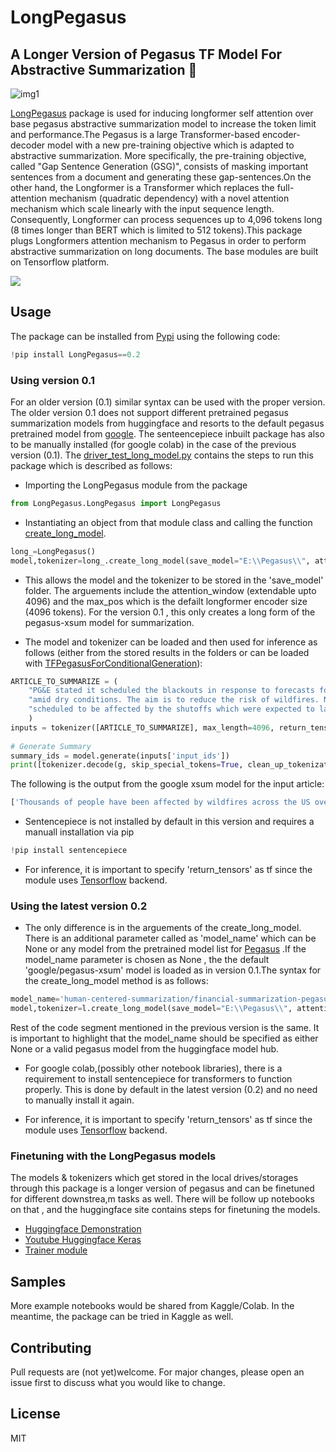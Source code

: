 # LongPegasus


## A Longer Version of Pegasus TF Model For Abstractive Summarization :robot:

![img1](https://miro.medium.com/max/1184/1*yp5xLaVL7vOs6YT9QPO2Ow.png)


[LongPegasus](https://pypi.org/project/LongPegasus/) package is used for inducing longformer self attention over base pegasus abstractive summarization model to increase the token limit and performance.The Pegasus is a large Transformer-based encoder-decoder model with a new pre-training objective which is adapted to abstractive summarization. More specifically, the pre-training objective, called "Gap Sentence Generation (GSG)", consists of masking important sentences from a document and generating these gap-sentences.On the other hand, the Longformer is a Transformer which replaces the full-attention mechanism (quadratic dependency) with a novel attention mechanism which scale linearly with the input sequence length. Consequently, Longformer can process sequences up to 4,096 tokens long (8 times longer than BERT which is limited to 512 tokens).This package plugs Longformers attention mechanism to Pegasus in order to perform abstractive summarization on long documents. The base modules are built on Tensorflow platform.


<img src="https://1.bp.blogspot.com/-qQryqABhdhA/XcC3lJupTKI/AAAAAAAAAzA/MOYu3P_DFRsmNkpjD9j813_SOugPgoBLACLcBGAsYHQ/s1600/h1.png">


## Usage


The package can be installed from [Pypi](https://pypi.org/project/LongPegasus/) using the following code:

```python
!pip install LongPegasus==0.2
```


### Using version 0.1


For an older version (0.1) similar syntax can be used with the proper version. The older version 0.1 does not support different pretrained pegasus summarization models from huggingface and resorts to the default pegasus pretrained model from [google](https://huggingface.co/google/pegasus-xsum). The senteencepiece inbuilt package has also to be manually installed (for google colab) in the case of the previous version (0.1). The [driver_test_long_model.py](https://github.com/abhilash1910/LongPegasus/blob/master/driver_test_long_model.py) contains the steps to run this package which is described as follows:

- Importing the LongPegasus module from the package

```python
from LongPegasus.LongPegasus import LongPegasus
```

- Instantiating an object from that module class and calling the function [create_long_model](https://github.com/abhilash1910/LongPegasus/blob/master/LongPegasus/LongPegasus.py).

```python
long_=LongPegasus()             
model,tokenizer=long_.create_long_model(save_model="E:\\Pegasus\\", attention_window=512, max_pos=4096)
```

- This allows the model and the tokenizer to be stored in the 'save_model' folder. The arguements include the attention_window (extendable upto 4096) and the max_pos which is the defailt longformer encoder size (4096 tokens). For the version 0.1 , this only creates a long form of the pegasus-xsum model for summarization.

- The model and tokenizer can be loaded and then used for inference as follows (either from the stored results in the folders or can be loaded with [TFPegasusForConditionalGeneration](https://huggingface.co/transformers/model_doc/pegasus.html#tfpegasusforconditionalgeneration)):

```python
ARTICLE_TO_SUMMARIZE = (
    "PG&E stated it scheduled the blackouts in response to forecasts for high winds "
    "amid dry conditions. The aim is to reduce the risk of wildfires. Nearly 800 thousand customers were "
    "scheduled to be affected by the shutoffs which were expected to last through at least midday tomorrow."
    )
inputs = tokenizer([ARTICLE_TO_SUMMARIZE], max_length=4096, return_tensors='tf')
    
# Generate Summary
summary_ids = model.generate(inputs['input_ids'])
print([tokenizer.decode(g, skip_special_tokens=True, clean_up_tokenization_spaces=False) for g in summary_ids])
```

The following is the output from the google xsum model for the input article:

```bash
['Thousands of people have been affected by wildfires across the US over the past few weeks.']
```
- Sentencepiece is not installed by default in this version and requires a manuall installation via pip

```python
!pip install sentencepiece
```

- For inference, it is important to specify 'return_tensors' as tf since the module uses [Tensorflow](https://www.tensorflow.org/) backend.


### Using the latest version 0.2


- The only difference is in the arguements of the create_long_model. There is an additional parameter called as 'model_name' which can be None or any model from the pretrained model list for [Pegasus](https://huggingface.co/models?sort=downloads&search=pegasus) .If the model_name parameter is chosen as None , the the default 'google/pegasus-xsum' model is loaded as in version 0.1.The syntax for the create_long_model method is as follows:

```python
model_name='human-centered-summarization/financial-summarization-pegasus'
model,tokenizer=l.create_long_model(save_model="E:\\Pegasus\\", attention_window=4096, max_pos=4096,model_name=model_name)
```
Rest of the code segment mentioned in the previous version is the same. It is important to highlight that the model_name should be specified as either None or a valid pegasus model from the huggingface model hub.

- For google colab,(possibly other notebook libraries), there is a requirement to install sentencepiece for transformers to function properly. This is done by default in the latest version (0.2) and no need to manually install it again.

- For inference, it is important to specify 'return_tensors' as tf since the module uses [Tensorflow](https://www.tensorflow.org/) backend.


### Finetuning with the LongPegasus models

The models & tokenizers which get stored in the local drives/storages through this package is a longer version of pegasus and can be finetuned for different downstrea,m tasks as well. There will be follow up notebooks on that , and the huggingface site contains steps for finetuning the models.

- [Huggingface Demonstration](https://huggingface.co/transformers/training.html)
- [Youtube Huggingface Keras](https://youtu.be/rnTGBy2ax1c)
- [Trainer module](https://user-images.githubusercontent.com/30946547/143826043-5f74b798-1889-46db-b8b1-c4f82dce0957.mp4)




## Samples


More example notebooks would be shared from Kaggle/Colab. In the meantime, the package can be tried in Kaggle as well.


## Contributing

Pull requests are (not yet)welcome. For major changes, please open an issue first to discuss what you would like to change.

## License

MIT
